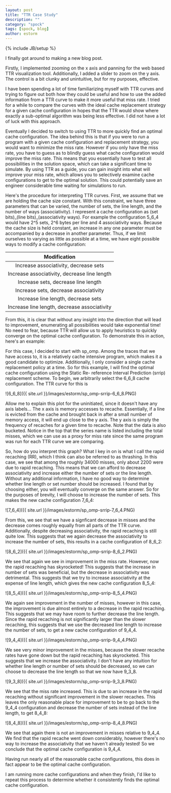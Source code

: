```yaml
---
layout: post
title: "TTR Case Study"
description: ""
category: "spock"
tags: [spock, blog]
author: estorm
---
```

{% include JB/setup %}

I finally got around to making a new blog post. 

Firstly, I implemented zooming on the x axis and panning for the web based TTR visualization tool. Additionally, I added a slider to zoom on the y axis. The control is a bit clunky and unintuitive, but for my purposes, effective. 

I have been spending a lot of time familiarizing myself with TTR curves and trying to figure out both how they could be useful and how to use the added information from a TTR curve to make it more useful that miss rate. I tried for a while to compare the curves with the ideal cache replacement strategy for a given cache configuration in hopes that the TTR would show where exactly a sub-optimal algorithm was being less effective. I did not have a lot of luck with this approach. 

Eventually I decided to switch to using TTR to more quickly find an optimal cache configuration. The idea behind this is that if you were to run a program with a given cache configuration and replacement strategy, you would want to minimize the miss rate. However if you only have the miss rate, you have to guess as to blindly guess what cache configuration would improve the miss rate. This means that you essentially have to test all possibilities in the solution space, which can take a significant time to simulate. By using TTR as a guide, you can gain insight into what will improve your miss rate, which allows you to selectively examine cache configurations to get to the optimal solution. This could potentially save an engineer considerable time waiting for simulations to run. 

Here's the procedure for interpreting TTR curves. First, we assume that we are holding the cache size constant. With this constraint, we have three parameters that can be varied, the number of sets, the line length, and the number of ways (associativity). I represent a cache configuration as (set bits)\_(line bits)\_(associativity ways). For example the configuration 5\_6\_4 would have 2^5 sets, 2^6 bytes per line and 4 associativity ways. Because the cache size is held constant, an increase in any one parameter must be accompanied by a decrease in another parameter. Thus, if we limit ourselves to varying as little as possible at a time, we have eight possible ways to modify a cache configuration:

| Modification |
| :------------: |
| Increase associativity, decrease sets |
| Increase associativity, decrease line length |
| Increase sets, decrease line length |
| Increase sets, decrease associativity |
| Increase line length, decrease sets |
| Increase line length, decrease associativity |


From this, it is clear that without any insight into the direction that will lead to improvement, enumerating all possibilities would take exponential time! No need to fear, because TTR will allow us to apply heuristics to quickly converge on the optimal cache configuration. To demonstrate this in action, here's an example:

For this case, I decided to start with sp\_omp. Among the traces that we have access to, it is a relatively cache intensive program, which makes it a good candidate to optimize. Additionally, I only consider a single cache replacement policy at a time. So for this example, I will find the optimal cache configuration using the  Static Re- reference Interval Prediction (srrip) replacement scheme. To begin, we arbitrarily select the 6\_6\_8 cache configuration. The TTR curve for this is

![6_6_8]({{ site.url }}/images/estorm/sp_omp-srrip-6_6_8.PNG)

Allow me to explain this plot for the uninitiated, since it doesn't have any axis labels...
The x axis is memory accesses to recache. Essentially, if a line is evicted from the cache and brought back in after a small number of memory access, it will end up close to the y axis. The y axis is simply the frequency of recaches for a given time to recache. Note that the data is also bucketed. Notice in the top that the series name is listed including the total misses, which we can use as a proxy for miss rate since the same program was run for each TTR curve we are comparing. 

So, how do you interpret this graph? What I key in on is what I call the rapid recaching (RR), which I think can also be referred to as thrashing. In this case, we see that among the roughly 34000 misses, only about 2200 were due to rapid recaching. This means that we can afford to decrease associativity and increase either the number of sets or the line length. Without any additional information, I have no good way to determine whether line length or set number should be increased. I found that by choosing either, you will eventually converge on the same answer. So for the purposes of brevity, I will choose to increase the number of sets. This makes the new cache configuration 7\_6\_4:

![7_6_4]({{ site.url }}/images/estorm/sp_omp-srrip-7_6_4.PNG)

From this, we see that we have a signficant decrease in misses and the decrease comes roughly equally from all parts of the TTR curve. Additionally, despite decreasing associativity, the rapid recaching is still quite low. This suggests that we again decrease the associativity to increase the number of sets, this results in a cache configuration of 8\_6\_2:

![8_6_2]({{ site.url }}/images/estorm/sp_omp-srrip-8_6_2.PNG)

We see that again we see in improvement in the miss rate. However, now the rapid recaching has skyrocketed! This suggests that the increase in number of sets was beneficial, but the decrease in associativity was detrimental. This suggests that we try to increase associativity at the expense of line length, which gives the new cache configuration 8\_5\_4:

![8_5_4]({{ site.url }}/images/estorm/sp_omp-srrip-8_5_4.PNG)

We again see improvement in the number of misses, however in this case, the improvement is due almost entirely to a decrease in the rapid recaching. This suggests that we may have room to further decrease the line length. Since the rapid recaching is not significantly larger than the slower recaching, this suggests that we use the decreased line length to increase the number of sets, to get a new cache configuration of 9\_4\_4. 

![9_4_4]({{ site.url }}/images/estorm/sp_omp-srrip-9_4_4.PNG)

We see very minor improvement in the misses, because the slower recache rates have gone down but the rapid recaching has skyrocketed. This suggests that we increase the associativity. I don't have any intuition for whether line length or number of sets should be decreased, so we can choose to decrease the line length so that we now have 9\_3\_8.

![9_3_8]({{ site.url }}/images/estorm/sp_omp-srrip-9_3_8.PNG)

We see that the miss rate increased. This is due to an increase in the rapid recaching without significant improvement in the slower recaches. This leaves the only reasonable place for improvement to be to go back to the 9\_4\_4 configuration and decrease the number of sets instead of the line length, to get 8\_4\_8:

![8_4_8]({{ site.url }}/images/estorm/sp_omp-srrip-8_4_8.PNG)

We see that again there is not an improvement in misses relative to 9\_4\_4. We find that the rapid recache went down considerably, however there's no way to increase the associativity that we haven't already tested! So we conclude that the optimal cache configuration is 9\_4\_4. 

Having run nearly all of the reasonable cache configurations, this does in fact appear to be the optimal cache configuration. 

I am running more cache configurations and when they finish, I'd like to repeat this process to determine whether it consistently finds the optimal cache configuration. 